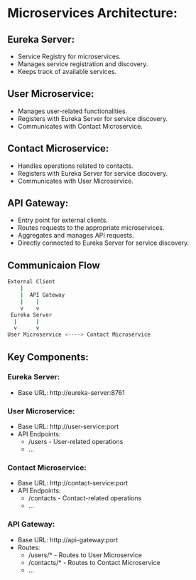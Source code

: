 ﻿# Microservices Architecture:

## Eureka Server:
- Service Registry for microservices.
- Manages service registration and discovery.
- Keeps track of available services.

## User Microservice:
- Manages user-related functionalities.
- Registers with Eureka Server for service discovery.
- Communicates with Contact Microservice.

## Contact Microservice:
- Handles operations related to contacts.
- Registers with Eureka Server for service discovery.
- Communicates with User Microservice.

## API Gateway:
- Entry point for external clients.
- Routes requests to the appropriate microservices.
- Aggregates and manages API requests.
- Directly connected to Eureka Server for service discovery.


## Communicaion Flow

```bash 
External Client
    |
    |  API Gateway
    |    |
    v    v
 Eureka Server
  |      |
  v      v
User Microservice <----> Contact Microservice
```

## Key Components:

### Eureka Server:
- Base URL: http://eureka-server:8761

### User Microservice:
- Base URL: http://user-service:port
- API Endpoints:
  - /users - User-related operations
  - ...

### Contact Microservice:
- Base URL: http://contact-service:port
- API Endpoints:
  - /contacts - Contact-related operations
  - ...
    
### API Gateway:
- Base URL: http://api-gateway:port
- Routes:
  - /users/* - Routes to User Microservice
  - /contacts/* - Routes to Contact Microservice
  - ...
